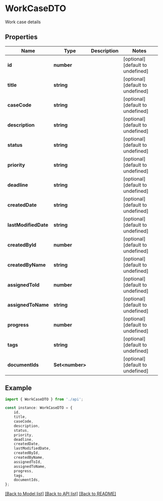 # WorkCaseDTO

Work case details

## Properties

Name | Type | Description | Notes
------------ | ------------- | ------------- | -------------
**id** | **number** |  | [optional] [default to undefined]
**title** | **string** |  | [optional] [default to undefined]
**caseCode** | **string** |  | [optional] [default to undefined]
**description** | **string** |  | [optional] [default to undefined]
**status** | **string** |  | [optional] [default to undefined]
**priority** | **string** |  | [optional] [default to undefined]
**deadline** | **string** |  | [optional] [default to undefined]
**createdDate** | **string** |  | [optional] [default to undefined]
**lastModifiedDate** | **string** |  | [optional] [default to undefined]
**createdById** | **number** |  | [optional] [default to undefined]
**createdByName** | **string** |  | [optional] [default to undefined]
**assignedToId** | **number** |  | [optional] [default to undefined]
**assignedToName** | **string** |  | [optional] [default to undefined]
**progress** | **number** |  | [optional] [default to undefined]
**tags** | **string** |  | [optional] [default to undefined]
**documentIds** | **Set&lt;number&gt;** |  | [optional] [default to undefined]

## Example

```typescript
import { WorkCaseDTO } from './api';

const instance: WorkCaseDTO = {
    id,
    title,
    caseCode,
    description,
    status,
    priority,
    deadline,
    createdDate,
    lastModifiedDate,
    createdById,
    createdByName,
    assignedToId,
    assignedToName,
    progress,
    tags,
    documentIds,
};
```

[[Back to Model list]](../README.md#documentation-for-models) [[Back to API list]](../README.md#documentation-for-api-endpoints) [[Back to README]](../README.md)
